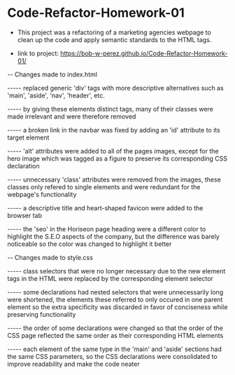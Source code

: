 # Code-Refactor-Homework-01


- This project was a refactoring of a marketing agencies webpage to clean up the code and
  apply semantic standards to the HTML tags.

- link to project: https://bob-w-perez.github.io/Code-Refactor-Homework-01/


-- Changes made to index.html

----- replaced generic 'div' tags with more descriptive alternatives such as 'main', 'aside',
      'nav', 'header', etc.

----- by giving these elements distinct tags, many of their classes were made irrelevant and
      were therefore removed

----- a broken link in the navbar was fixed by adding an 'id' attribute to its target element

----- 'alt' attributes were added to all of the pages images, except for the hero image which
      was tagged as a figure to preserve its corresponding CSS declaration

----- unnecessary 'class' attributes were removed from the images, these classes only refered
      to single elements and were redundant for the webpage's functionality

----- a descriptive title and heart-shaped favicon were added to the browser tab

----- the 'seo' in the Horiseon page heading were a different color to highlight the S.E.O
      aspects of the company, but the difference was barely noticeable so the color was changed
      to highlight it better


-- Changes made to style.css

----- class selectors that were no longer necessary due to the new element tags in the HTML
      were replaced by the corresponding element selector

----- some declarations had nested selectors that were unnecessarily long were shortened, the
      elements these referred to only occured in one parent element so the extra specificity
      was discarded in favor of conciseness while preserving functionality

----- the order of some declarations were changed so that the order of the CSS page reflected
      the same order as their corresponding HTML elements

----- each element of the same type in the 'main' and 'aside' sections had the same CSS parameters,
      so the CSS declarations were consolidated to improve readability and make the code neater

